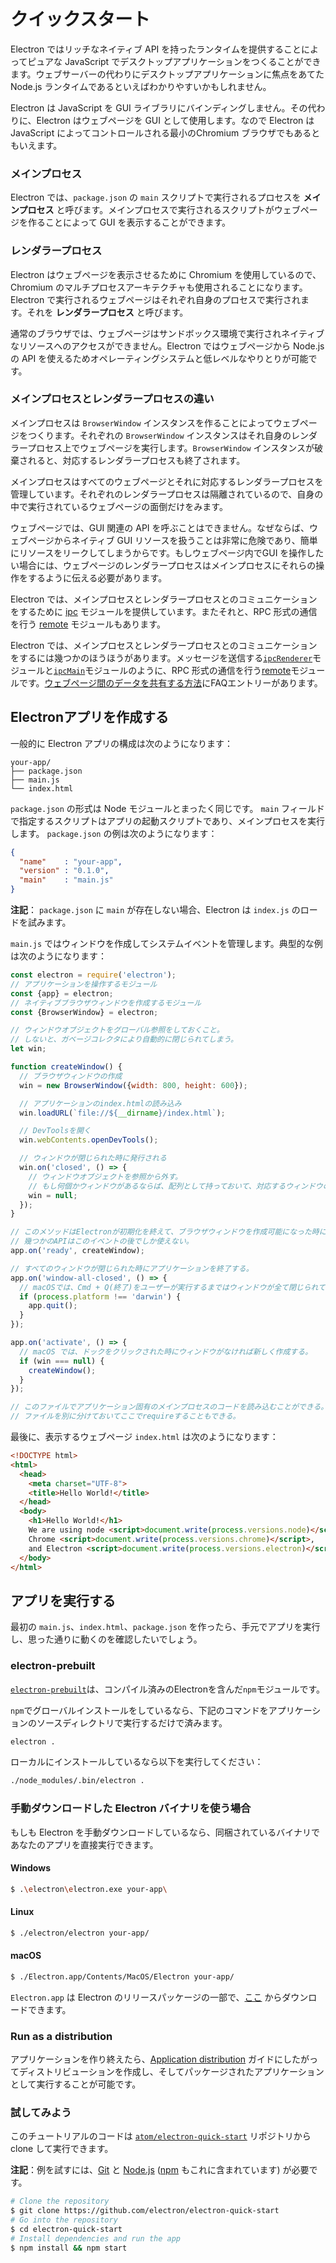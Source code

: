 # クイックスタート

Electron ではリッチなネイティブ API を持ったランタイムを提供することによってピュアな JavaScript でデスクトップアプリケーションをつくることができます。ウェブサーバーの代わりにデスクトップアプリケーションに焦点をあてた Node.js ランタイムであるといえばわかりやすいかもしれません。

Electron は JavaScript を GUI ライブラリにバインディングしません。その代わりに、Electron はウェブページを GUI として使用します。なので Electron は JavaScript によってコントロールされる最小のChromium ブラウザでもあるともいえます。

### メインプロセス

Electron では、`package.json` の `main` スクリプトで実行されるプロセスを __メインプロセス__ と呼びます。メインプロセスで実行されるスクリプトがウェブページを作ることによって GUI を表示することができます。

### レンダラープロセス

Electron はウェブページを表示させるために Chromium を使用しているので、Chromium のマルチプロセスアーキテクチャも使用されることになります。Electron で実行されるウェブページはそれぞれ自身のプロセスで実行されます。それを __レンダラープロセス__ と呼びます。

通常のブラウザでは、ウェブページはサンドボックス環境で実行されネイティブなリソースへのアクセスができません。Electron ではウェブページから Node.js の API を使えるためオペレーティングシステムと低レベルなやりとりが可能です。

### メインプロセスとレンダラープロセスの違い

メインプロセスは `BrowserWindow` インスタンスを作ることによってウェブページをつくります。それぞれの `BrowserWindow` インスタンスはそれ自身のレンダラープロセス上でウェブページを実行します。`BrowserWindow` インスタンスが破棄されると、対応するレンダラープロセスも終了されます。

メインプロセスはすべてのウェブページとそれに対応するレンダラープロセスを管理しています。それぞれのレンダラープロセスは隔離されているので、自身の中で実行されているウェブページの面倒だけをみます。

ウェブページでは、GUI 関連の API を呼ぶことはできません。なぜならば、ウェブページからネイティブ GUI リソースを扱うことは非常に危険であり、簡単にリソースをリークしてしまうからです。もしウェブページ内でGUI を操作したい場合には、ウェブページのレンダラープロセスはメインプロセスにそれらの操作をするように伝える必要があります。

Electron では、メインプロセスとレンダラープロセスとのコミュニケーションをするために [ipc](../api/ipc-renderer.md) モジュールを提供しています。またそれと、RPC 形式の通信を行う [remote](../api/remote.md) モジュールもあります。

Electron では、メインプロセスとレンダラープロセスとのコミュニケーションをするには幾つかのほうほうがあります。メッセージを送信する[`ipcRenderer`](../api/ipc-renderer.md)モジュールと[`ipcMain`](../api/ipc-main.md)モジュールのように、RPC 形式の通信を行う[remote](../api/remote.md)モジュールです。[ウェブページ間のデータを共有する方法][share-data]にFAQエントリーがあります。

## Electronアプリを作成する

一般的に Electron アプリの構成は次のようになります：

```text
your-app/
├── package.json
├── main.js
└── index.html
```

`package.json` の形式は Node モジュールとまったく同じです。 `main` フィールドで指定するスクリプトはアプリの起動スクリプトであり、メインプロセスを実行します。 `package.json` の例は次のようになります：

```json
{
  "name"    : "your-app",
  "version" : "0.1.0",
  "main"    : "main.js"
}
```

__注記__： `package.json` に `main` が存在しない場合、Electron は `index.js` のロードを試みます。

`main.js` ではウィンドウを作成してシステムイベントを管理します。典型的な例は次のようになります：

```javascript
const electron = require('electron');
// アプリケーションを操作するモジュール
const {app} = electron;
// ネイティブブラウザウィンドウを作成するモジュール
const {BrowserWindow} = electron;

// ウィンドウオブジェクトをグローバル参照をしておくこと。
// しないと、ガベージコレクタにより自動的に閉じられてしまう。
let win;

function createWindow() {
  // ブラウザウィンドウの作成
  win = new BrowserWindow({width: 800, height: 600});

  // アプリケーションのindex.htmlの読み込み
  win.loadURL(`file://${__dirname}/index.html`);

  // DevToolsを開く
  win.webContents.openDevTools();

  // ウィンドウが閉じられた時に発行される
  win.on('closed', () => {
	// ウィンドウオブジェクトを参照から外す。
	// もし何個かウィンドウがあるならば、配列として持っておいて、対応するウィンドウのオブジェクトを消去するべき。
    win = null;
  });
}

// このメソッドはElectronが初期化を終えて、ブラウザウィンドウを作成可能になった時に呼び出される。
// 幾つかのAPIはこのイベントの後でしか使えない。
app.on('ready', createWindow);

// すべてのウィンドウが閉じられた時にアプリケーションを終了する。
app.on('window-all-closed', () => {
  // macOSでは、Cmd + Q(終了)をユーザーが実行するまではウィンドウが全て閉じられても終了しないでおく。
  if (process.platform !== 'darwin') {
    app.quit();
  }
});

app.on('activate', () => {
  // macOS では、ドックをクリックされた時にウィンドウがなければ新しく作成する。
  if (win === null) {
    createWindow();
  }
});

// このファイルでアプリケーション固有のメインプロセスのコードを読み込むことができる。
// ファイルを別に分けておいてここでrequireすることもできる。
```

最後に、表示するウェブページ `index.html` は次のようになります：

```html
<!DOCTYPE html>
<html>
  <head>
    <meta charset="UTF-8">
    <title>Hello World!</title>
  </head>
  <body>
    <h1>Hello World!</h1>
    We are using node <script>document.write(process.versions.node)</script>,
    Chrome <script>document.write(process.versions.chrome)</script>,
    and Electron <script>document.write(process.versions.electron)</script>.
  </body>
</html>
```

## アプリを実行する

最初の `main.js`、`index.html`、`package.json` を作ったら、手元でアプリを実行し、思った通りに動くのを確認したいでしょう。

### electron-prebuilt

[`electron-prebuilt`](https://github.com/electron-userland/electron-prebuilt)は、コンパイル済みのElectronを含んだ`npm`モジュールです。

`npm`でグローバルインストールをしているなら、下記のコマンドをアプリケーションのソースディレクトリで実行するだけで済みます。

```bash
electron .
```

ローカルにインストールしているなら以下を実行してください：

```bash
./node_modules/.bin/electron .
```

### 手動ダウンロードした Electron バイナリを使う場合

もしも Electron を手動ダウンロードしているなら、同梱されているバイナリであなたのアプリを直接実行できます。

#### Windows

```bash
$ .\electron\electron.exe your-app\
```

#### Linux

```bash
$ ./electron/electron your-app/
```

#### macOS

```bash
$ ./Electron.app/Contents/MacOS/Electron your-app/
```

`Electron.app` は Electron のリリースパッケージの一部で、[ここ](https://github.com/electron/electron/releases) からダウンロードできます。

### Run as a distribution

アプリケーションを作り終えたら、[Application distribution](./application-distribution.md) ガイドにしたがってディストリビューションを作成し、そしてパッケージされたアプリケーションとして実行することが可能です。

### 試してみよう

このチュートリアルのコードは [`atom/electron-quick-start`](https://github.com/electron/electron-quick-start) リポジトリから clone して実行できます。

**注記**：例を試すには、[Git](https://git-scm.com) と [Node.js](https://nodejs.org/en/download/) ([npm](https://npmjs.org) もこれに含まれています) が必要です。

```bash
# Clone the repository
$ git clone https://github.com/electron/electron-quick-start
# Go into the repository
$ cd electron-quick-start
# Install dependencies and run the app
$ npm install && npm start
```

[share-data]: ../faq/electron-faq.md#how-to-share-data-between-web-pages
